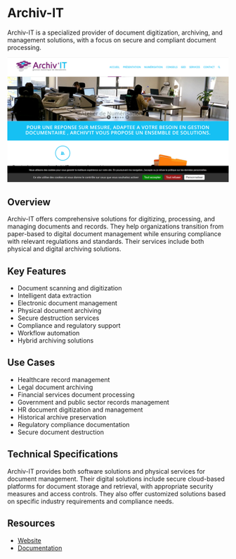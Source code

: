 
# Archiv-IT

Archiv-IT is a specialized provider of document digitization, archiving, and management solutions, with a focus on secure and compliant document processing.

![Archiv-IT](./assets/archiv-it.png)


## Overview

Archiv-IT offers comprehensive solutions for digitizing, processing, and managing documents and records. They help organizations transition from paper-based to digital document management while ensuring compliance with relevant regulations and standards. Their services include both physical and digital archiving solutions.

## Key Features

- Document scanning and digitization
- Intelligent data extraction
- Electronic document management
- Physical document archiving
- Secure destruction services
- Compliance and regulatory support
- Workflow automation
- Hybrid archiving solutions

## Use Cases

- Healthcare record management
- Legal document archiving
- Financial services document processing
- Government and public sector records management
- HR document digitization and management
- Historical archive preservation
- Regulatory compliance documentation
- Secure document destruction

## Technical Specifications

Archiv-IT provides both software solutions and physical services for document management. Their digital solutions include secure cloud-based platforms for document storage and retrieval, with appropriate security measures and access controls. They also offer customized solutions based on specific industry requirements and compliance needs.

## Resources

- [Website](https://www.archiv-it.fr)
- [Documentation](https://www.archiv-it.fr/documentation)
